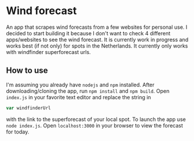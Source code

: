 # Wind forecast
An app that scrapes wind forecasts from a few websites for personal use.
I decided to start building it because I don't want to check 4 different apps/websites to see the wind forecast.
It is currently work in progress and works best (if not only) for spots in the Netherlands.
It currently only works with windfinder superforecast urls.

## How to use
I'm assuming you already have `nodejs` and `npm` installed.
After downloading/cloning the app, run `npm install` and `npm build`.
Open `index.js` in your favorite text editor and replace the string in
```js
var windfinderUrl
```
with the link to the superforecast of your local spot.
To launch the app use `node index.js`.
Open `localhost:3000` in your browser to view the forecast for today.
